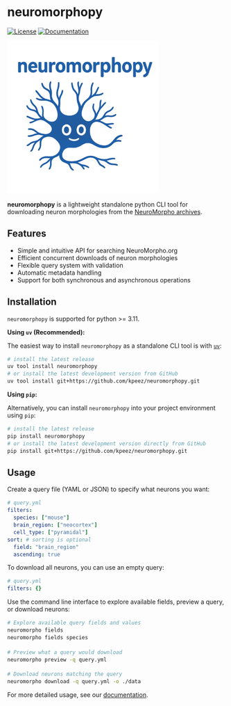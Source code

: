 # neuromorphopy

[![License](https://img.shields.io/github/license/kpeez/neuromorphopy)](https://img.shields.io/github/license/kpeez/neuromorphopy)
[![Documentation](https://img.shields.io/badge/docs-latest-blue.svg)](https://neuromorphopy.readthedocs.io/)

<p align="left">
  <img src="docs/assets/logo.png" width="350" alt="Neuromorphopy logo">
</p>

**neuromorphopy** is a lightweight standalone python CLI tool for downloading neuron morphologies from the [NeuroMorpho archives](https://neuromorpho.org/).

## Features

- Simple and intuitive API for searching NeuroMorpho.org
- Efficient concurrent downloads of neuron morphologies
- Flexible query system with validation
- Automatic metadata handling
- Support for both synchronous and asynchronous operations

## Installation

`neuromorphopy` is supported for python >= 3.11.

**Using `uv` (Recommended):**

The easiest way to install `neuromorphopy` as a standalone CLI tool is with [`uv`](https://github.com/astral-sh/uv):

```bash
# install the latest release
uv tool install neuromorphopy
# or install the latest development version from GitHub
uv tool install git+https://github.com/kpeez/neuromorphopy.git
```

**Using `pip`:**

Alternatively, you can install `neuromorphopy` into your project environment using `pip`:

```bash
# install the latest release
pip install neuromorphopy
# or install the latest development version directly from GitHub
pip install git+https://github.com/kpeez/neuromorphopy.git
```

## Usage

Create a query file (YAML or JSON) to specify what neurons you want:

```yaml
# query.yml
filters:
  species: ["mouse"]
  brain_region: ["neocortex"]
  cell_type: ["pyramidal"]
sort: # sorting is optional
  field: "brain_region"
  ascending: true
```

To download all neurons, you can use an empty query:

```yaml
# query.yml
filters: {}
```

Use the command line interface to explore available fields, preview a query, or download neurons:

```bash
# Explore available query fields and values
neuromorpho fields
neuromorpho fields species

# Preview what a query would download
neuromorpho preview -q query.yml

# Download neurons matching the query
neuromorpho download -q query.yml -o ./data
```

For more detailed usage, see our [documentation](docs/getting_started.md).
